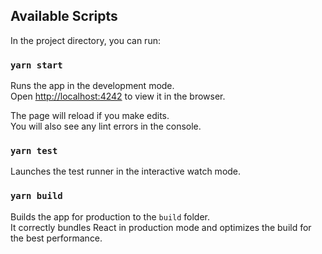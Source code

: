 ## Available Scripts

In the project directory, you can run:

### `yarn start`

Runs the app in the development mode.\
Open [http://localhost:4242](http://localhost:4242) to view it in the browser.

The page will reload if you make edits.\
You will also see any lint errors in the console.

### `yarn test`

Launches the test runner in the interactive watch mode.

### `yarn build`

Builds the app for production to the `build` folder.\
It correctly bundles React in production mode and optimizes the build for the best performance.
